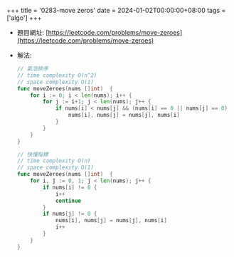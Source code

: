 +++
title = '0283-move zeros'
date = 2024-01-02T00:00:00+08:00
tags = ['algo']
+++

- 題目網址: [https://leetcode.com/problems/move-zeroes](https://leetcode.com/problems/move-zeroes)
- 解法:
    
    ```go
    // 氣泡排序
    // time complexity O(n^2)
    // space complexity O(1)
    func moveZeroes(nums []int)  {
        for i := 0; i < len(nums); i++ {
            for j := i+1; j < len(nums); j++ {
                if nums[i] < nums[j] && (nums[i] == 0 || nums[j] == 0) {
                    nums[i], nums[j] = nums[j], nums[i]
                }
            }
        }
    }
    
    // 快慢指標
    // time complexity O(n)
    // space complexity O(1)
    func moveZeroes(nums []int)  {
        for i, j := 0, 1; j < len(nums); j++ {
            if nums[i] != 0 {
                i++
                continue
            }
            if nums[j] != 0 {
                nums[i], nums[j] = nums[j], nums[i]
                i++
            }
        }
    }
    ```
